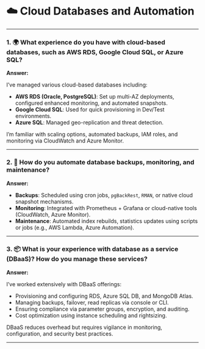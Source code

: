 
# ☁️ Cloud Databases and Automation

---

### 1. 🌍 What experience do you have with cloud-based databases, such as AWS RDS, Google Cloud SQL, or Azure SQL?

**Answer:**

I’ve managed various cloud-based databases including:

- **AWS RDS (Oracle, PostgreSQL)**: Set up multi-AZ deployments, configured enhanced monitoring, and automated snapshots.
- **Google Cloud SQL**: Used for quick provisioning in Dev/Test environments.
- **Azure SQL**: Managed geo-replication and threat detection.

I’m familiar with scaling options, automated backups, IAM roles, and monitoring via CloudWatch and Azure Monitor.

---

### 2. 🤖 How do you automate database backups, monitoring, and maintenance?

**Answer:**

- **Backups**: Scheduled using cron jobs, `pgBackRest`, `RMAN`, or native cloud snapshot mechanisms.
- **Monitoring**: Integrated with Prometheus + Grafana or cloud-native tools (CloudWatch, Azure Monitor).
- **Maintenance**: Automated index rebuilds, statistics updates using scripts or jobs (e.g., AWS Lambda, Azure Automation).

---

### 3. 📦 What is your experience with database as a service (DBaaS)? How do you manage these services?

**Answer:**

I’ve worked extensively with DBaaS offerings:

- Provisioning and configuring RDS, Azure SQL DB, and MongoDB Atlas.
- Managing backups, failover, read replicas via console or CLI.
- Ensuring compliance via parameter groups, encryption, and auditing.
- Cost optimization using instance scheduling and rightsizing.

DBaaS reduces overhead but requires vigilance in monitoring, configuration, and security best practices.

---
